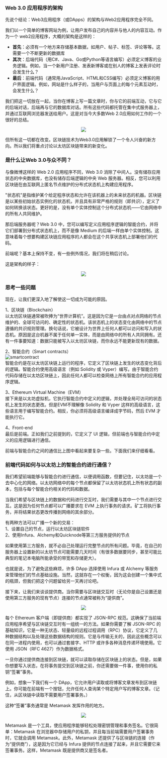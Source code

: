 ### Web 3.0 应用程序的架构

先说个结论：Web3应用程序（或DApps）的架构与Web2应用程序完全不同。

我们以一个简单的博客网站为例，让用户发布自己的内容并与他人的内容互动。作为一个 web2应用程序，大概的架构是这样的：

- **首先**：必须有一个地方来存储基本数据，如用户、帖子、标签、评论等等。这需要一个不断更新的数据库
- **其次**：后端代码（用C#、Java、Go或Python等语言编写）必须定义博客的业务逻辑。例如，当一个新用户注册、发表新博客或在别人的博客上发表评论时会发生什么？
- **最后**：前端代码（通常用JavaScript、HTML和CSS编写）必须定义博客的用户界面逻辑。例如，网站是什么样子的，当用户与页面上的每个元素互动时，会发生什么？

我们把这一切放在一起，当你在博客上写一篇文章时，你与它的前端互动，它与它的后端对话，后端再与它的数据库对话。所有这些代码都托管在集中式服务器上，并通过互联网浏览器发送给用户。这是对当今大多数Web 2.0应用如何工作的一个很好的总结。

<div align=center><img src="./web3应用程序的架构/web3infra1.png"/></div>

但所有这一切都在改变。区块链技术为Web3.0应用解锁了一个令人兴奋的新方向。所以我们将重点讨论以太坊区块链带来的新变化。

### 是什么让Web 3.0与众不同？

与像微博这样的 Web 2.0 应用程序不同，Web 3.0 消除了中间人。没有储存应用状态的中央数据库，也没有储存后端逻辑的中央 Web 服务器。相反，您可以利用区块链在由互联网上匿名节点维护的分布式状态机上构建应用程序。

"状态机"是指维护某个给定程序状态和允许在该机器上的未来状态的机器。区块链是以某些初始状态实例化的状态机，并且具有非常严格的规则（即共识），定义了如何转换该状态。更好的是，没有单个实体控制这个分布式状态机——它由网络中的所有人共同维护。

那后端服务器呢？Web 3.0 中，您可以编写定义应用程序逻辑的智能合约，并将它们部署到分布式状态机上，而不是像 Medium 的后端一样由单个实体控制。这意味着每个想要构建区块链应用程序的人都会在这个共享状态机上部署他们的代码。

前端呢？基本上保持不变，有一些例外情况，我们将在稍后讨论。

这是架构的样子：
<div align=center><img src="./web3应用程序的架构/web3infra2.png"/></div>


### 思考一些问题

现在，让我们更深入地了解使这一切成为可能的原因。

1、区块链（Blockchain）<br>以太坊区块链通常被吹捧为“世界计算机”。这是因为它是一台由点对点网络的节点维护的、全球可访问的、确定性的状态机。该状态机上的状态变化由网络中的节点遵循的共识规则管理。换句话说，它被设计为世界上任何人都可以访问和写入的状态机。原因是这台机器不属于任何单一实体，而是由网络中的所有人共同拥有。还有一件事要知道：数据只能被写入以太坊区块链，而你永远不能更新现有的数据。

2、智能合约（Smart contracts）<br>![smartcontract](./web3应用程序的架构/smartcontracts.png) <br>智能合约是在以太坊区块链上运行的程序，它定义了区块链上发生的状态变化背后的逻辑。智能合约使用高级语言（例如 Solidity 或 Vyper）编写。由于智能合约代码存储在以太坊区块链上，因此任何人都可以检查网络上所有智能合约的应用程序逻辑。

3、Ethereum Virtual Machine（EVM）<br>接下来是以太坊虚拟机，它执行智能合约中定义的逻辑，并处理全局可访问的状态机上发生的状态更改。但是EVM不理解像 Solidity 和 Vyper 这样的高级语言，这些语言用于编写智能合约。相反，你必须将高级语言编译成字节码，然后 EVM 才能执行它。

4、Front-end<br>最后是前端。正如我们之前提到的，它定义了 UI 逻辑，但前端也与智能合约中定义的应用逻辑进行通信。

前端与智能合约之间的通信比上图中看起来要复杂一些。下面我们来仔细看看。

### 前端代码如何与以太坊上的智能合约进行通信？

我们希望前端能够与智能合约进行通信，以便调用函数，但要记住，以太坊是一个去中心化的网络。以太坊网络中的每个节点都保留了以太坊状态机上所有状态的副本，包括与每个智能合约相关的代码和数据。

当我们希望与区块链上的数据和代码进行交互时，我们需要与其中一个节点进行交互。这是因为任何节点都可以广播要求在 EVM 上执行事务的请求。矿工将执行事务，并将结果状态更改传播到网络的其余部分。

有两种方法可以广播一个新的交易：<br>1、设置自己的节点，运行以太坊区块链软件<br>2、使用Infura、Alchemy和Quicknode等第三方服务提供的节点<br>

如果使用第三方服务，就不必自己处理运行完整节点的所有问题。毕竟，在自己的服务器上设置新的以太坊节点可能需要几天时间（有很多数据要同步，甚至可能比典型的笔记本电脑所能承受的带宽和存储更大）。

也就是说，为了避免这些麻烦，许多 DApp 选择使用 Infura 或 Alchemy 等服务来管理他们的节点基础设施。当然，这就存在一个权衡，因为这会创建一个集中式的瓶颈，但我们把这个问题留给另一天再讨论吧。

接下来，让我们来谈谈提供商。当你需要与区块链交互时（无论你是自己设置还是使用第三方服务的现有节点）连接的节点通常被称为“提供商”。

<div align=center><img src="./web3应用程序的架构/web3infra3.png"/></div>

每个 Ethereum 客户端（即提供商）都实现了 JSON-RPC 规范。这确保了当前端应用程序希望与区块链交互时有一组统一的方法。如果你需要了解 JSON-RPC 的基础知识，它是一种无状态、轻量级的远程过程调用（RPC）协议，它定义了几种数据结构以及处理这些数据结构的规则。它是与传输无关的，因此这些概念可以在同一进程内使用，也可以通过套接字、HTTP 或许多各种消息传递环境使用。它使用 JSON（RFC 4627）作为数据格式。

一旦你通过提供商连接到区块链，就可以读取存储在区块链上的状态。但是，如果你想要写入状态，在将事务提交到区块链之前，你还需要做一件事，使用你的私钥“签署”事务。

例如，想象一下我们有一个 DApp，它允许用户读取或将博客文章发布到区块链上。你可能在前端有一个按钮，允许任何人查询某个特定用户写的博客文章。（记住，从区块链中读取不需要用户签署事务。）

这种“签署”事务通常是 Metamask 发挥作用的地方。

<div align=center><img src="./web3应用程序的架构/web3infra3.1.png"/></div>

Metamask 是一个工具，使应用程序能够轻松处理密钥管理和事务签名。它很简单：Metamask 在浏览器中存储用户的私钥，并且每当前端需要用户签署事务时，它就会调用 Metamask。此外，Metamask 还提供了与区块链的连接（作为“提供商”），这是因为它已经与 Infura 提供的节点连接了起来，并且它需要它来签署事务。这样，Metamask 既是提供商又是签名者。